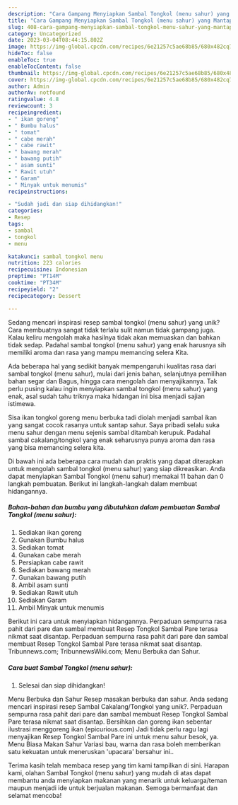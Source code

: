 ```yaml
---
description: "Cara Gampang Menyiapkan Sambal Tongkol (menu sahur) yang Mantap"
title: "Cara Gampang Menyiapkan Sambal Tongkol (menu sahur) yang Mantap"
slug: 408-cara-gampang-menyiapkan-sambal-tongkol-menu-sahur-yang-mantap
category: Uncategorized
date: 2023-03-04T08:44:15.802Z
image: https://img-global.cpcdn.com/recipes/6e21257c5ae68b85/680x482cq70/sambal-tongkol-menu-sahur-foto-resep-utama.jpg
hideToc: false
enableToc: true
enableTocContent: false
thumbnail: https://img-global.cpcdn.com/recipes/6e21257c5ae68b85/680x482cq70/sambal-tongkol-menu-sahur-foto-resep-utama.jpg
cover: https://img-global.cpcdn.com/recipes/6e21257c5ae68b85/680x482cq70/sambal-tongkol-menu-sahur-foto-resep-utama.jpg
author: Admin
authorAv: notfound
ratingvalue: 4.8
reviewcount: 3
recipeingredient:
- " ikan goreng"
- " Bumbu halus"
- " tomat"
- " cabe merah"
- " cabe rawit"
- " bawang merah"
- " bawang putih"
- " asam sunti"
- " Rawit utuh"
- " Garam"
- " Minyak untuk menumis"
recipeinstructions:

- "Sudah jadi dan siap dihidangkan!"
categories:
- Resep
tags:
- sambal
- tongkol
- menu

katakunci: sambal tongkol menu 
nutrition: 223 calories
recipecuisine: Indonesian
preptime: "PT14M"
cooktime: "PT34M"
recipeyield: "2"
recipecategory: Dessert

---
```





Sedang mencari inspirasi resep sambal tongkol (menu sahur) yang unik? Cara membuatnya sangat tidak terlalu sulit namun tidak gampang juga. Kalau keliru mengolah maka hasilnya tidak akan memuaskan dan bahkan tidak sedap. Padahal sambal tongkol (menu sahur) yang enak harusnya sih memiliki aroma dan rasa yang mampu memancing selera Kita.





Ada beberapa hal yang sedikit banyak mempengaruhi kualitas rasa dari sambal tongkol (menu sahur), mulai dari jenis bahan, selanjutnya pemilihan bahan segar dan Bagus, hingga cara mengolah dan menyajikannya. Tak perlu pusing kalau ingin menyiapkan sambal tongkol (menu sahur) yang enak,      asal sudah tahu triknya maka hidangan ini bisa menjadi sajian istimewa.














Sisa ikan tongkol goreng menu berbuka tadi diolah menjadi sambal ikan yang sangat cocok rasanya untuk santap sahur. Saya pribadi selalu suka menu sahur dengan menu sejenis sambal ditambah kerupuk. Padahal sambal cakalang/tongkol yang enak seharusnya punya aroma dan rasa yang bisa memancing selera kita.






Di bawah ini ada beberapa cara mudah dan praktis yang dapat diterapkan untuk mengolah sambal tongkol (menu sahur) yang siap dikreasikan. Anda dapat menyiapkan Sambal Tongkol (menu sahur) memakai 11 bahan dan 0 langkah pembuatan. Berikut ini langkah-langkah dalam membuat hidangannya.

<!--inarticleads1-->

##### Bahan-bahan dan bumbu yang dibutuhkan dalam pembuatan Sambal Tongkol (menu sahur):

1. Sediakan  ikan goreng
1. Gunakan  Bumbu halus
1. Sediakan  tomat
1. Gunakan  cabe merah
1. Persiapkan  cabe rawit
1. Sediakan  bawang merah
1. Gunakan  bawang putih
1. Ambil  asam sunti
1. Sediakan  Rawit utuh
1. Sediakan  Garam
1. Ambil  Minyak untuk menumis


Berikut ini cara untuk menyiapkan hidangannya. Perpaduan sempurna rasa pahit dari pare dan sambal membuat Resep Tongkol Sambal Pare terasa nikmat saat disantap. Perpaduan sempurna rasa pahit dari pare dan sambal membuat Resep Tongkol Sambal Pare terasa nikmat saat disantap. Tribunnews.com; TribunnewsWiki.com; Menu Berbuka dan Sahur. 

<!--inarticleads2-->

##### Cara buat Sambal Tongkol (menu sahur):


1. Selesai dan siap dihidangkan!

Menu Berbuka dan Sahur Resep masakan berbuka dan sahur. Anda sedang mencari inspirasi resep Sambal Cakalang/Tongkol yang unik?. Perpaduan sempurna rasa pahit dari pare dan sambal membuat Resep Tongkol Sambal Pare terasa nikmat saat disantap. Bersihkan dan goreng ikan sebentar ilustrasi menggoreng ikan (epicurious.com) Jadi tidak perlu ragu lagi menyajikan Resep Tongkol Sambal Pare ini untuk menu sahur besok, ya. Menu Biasa Makan Sahur Variasi bau, warna dan rasa boleh memberikan satu kekuatan untuk meneruskan &#39;upacara&#39; bersahur ini.. 

Terima kasih telah membaca resep yang tim kami tampilkan di sini. Harapan kami, olahan Sambal Tongkol (menu sahur) yang mudah di atas dapat membantu anda menyiapkan makanan yang menarik untuk keluarga/teman maupun menjadi ide untuk berjualan makanan. Semoga bermanfaat dan selamat mencoba!
